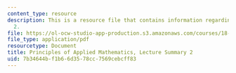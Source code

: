 ```yaml
---
content_type: resource
description: This is a resource file that contains information regarding lecture summary
  2.
file: https://ol-ocw-studio-app-production.s3.amazonaws.com/courses/18-311-principles-of-applied-mathematics-spring-2014/7b34644bf1b66d3578cc7569cebcff83_MIT18_311S14_Lecture2.pdf
file_type: application/pdf
resourcetype: Document
title: Principles of Applied Mathematics, Lecture Summary 2
uid: 7b34644b-f1b6-6d35-78cc-7569cebcff83
---
```

